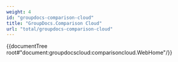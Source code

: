 ```yaml
---
weight: 4
id: "groupdocs-comparison-cloud"
title: "GroupDocs.Comparison Cloud"
url: "total/groupdocs-comparison-cloud"
---
```


{{documentTree root#"document:groupdocscloud:comparisoncloud.WebHome"/}}